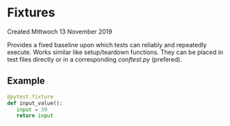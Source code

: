 # Fixtures
Created Mittwoch 13 November 2019

Provides a fixed baseline upon which tests can reliably and repeatedly execute. Works similar like setup/teardown functions.
They can be placed in test files directly or in a corresponding *conftest.py* (prefered).

Example
-------
```python
@pytest.fixture
def input_value():
   input = 39
   return input
```

